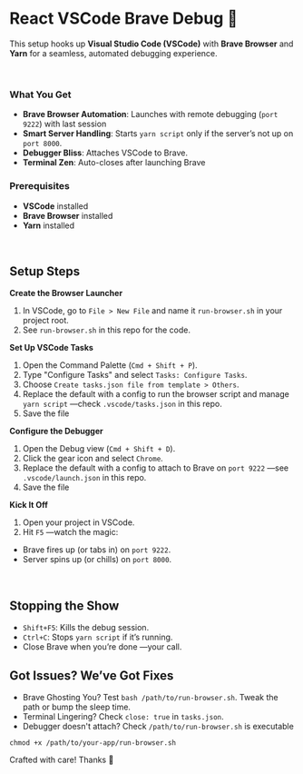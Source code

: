 # React VSCode Brave Debug 🚀

This setup hooks up **Visual Studio Code (VSCode)** with **Brave Browser** and **Yarn** for a seamless, automated debugging experience.

<br/>

### What You Get
- **Brave Browser Automation**: Launches with remote debugging (`port 9222`) with last session
- **Smart Server Handling**: Starts `yarn script` only if the server’s not up on `port 8000`.
- **Debugger Bliss**: Attaches VSCode to Brave.
- **Terminal Zen**: Auto-closes after launching Brave

### Prerequisites
- **VSCode** installed
- **Brave Browser** installed
- **Yarn** installed

<br/>

## Setup Steps

**Create the Browser Launcher**
1. In VSCode, go to `File > New File` and name it `run-browser.sh` in your project root.
2. See `run-browser.sh` in this repo for the code.

**Set Up VSCode Tasks**
1. Open the Command Palette (`Cmd + Shift + P`).
2. Type "Configure Tasks" and select `Tasks: Configure Tasks`.
3. Choose `Create tasks.json file from template > Others`.
4. Replace the default with a config to run the browser script and manage `yarn script` —check `.vscode/tasks.json` in this repo.
5. Save the file

**Configure the Debugger**
1. Open the Debug view (`Cmd + Shift + D`).
2. Click the gear icon and select `Chrome`.
3. Replace the default with a config to attach to Brave on `port 9222` —see `.vscode/launch.json` in this repo.
4. Save the file

**Kick It Off**
1. Open your project in VSCode.
2. Hit `F5` —watch the magic:
  - Brave fires up (or tabs in) on `port 9222`.
  - Server spins up (or chills) on `port 8000`.

<br/>

## Stopping the Show
- `Shift+F5`: Kills the debug session.
- `Ctrl+C`: Stops `yarn script` if it’s running.
- Close Brave when you’re done —your call.

## Got Issues? We’ve Got Fixes
- Brave Ghosting You? Test `bash /path/to/run-browser.sh`. Tweak the path or bump the sleep time.
- Terminal Lingering? Check `close: true` in `tasks.json`.
- Debugger doesn't attach? Check `/path/to/run-browser.sh` is executable
```
chmod +x /path/to/your-app/run-browser.sh
```

Crafted with care! Thanks 🤘
